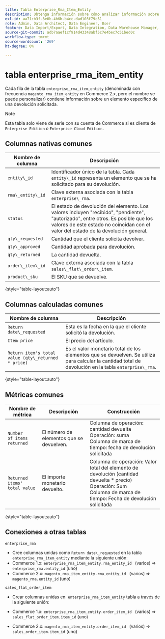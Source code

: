```yaml
---
title: Tabla Enterprise_Rma_Item_Entity
description: Obtenga información sobre cómo analizar información sobre un elemento específico de una devolución solicitada.
exl-id: aa71cb3f-3e0b-4b6b-b4cc-dad103f79c51
role: Admin, Data Architect, Data Engineer, User
feature: Data Import/Export, Data Integration, Data Warehouse Manager, Commerce Tables
source-git-commit: adb7aaef1cf914d43348abf5c7e4bec7c51bed0c
workflow-type: tm+mt
source-wordcount: '269'
ht-degree: 0%

---
```


# tabla enterprise_rma_item_entity

Cada fila de la tabla `enterprise_rma_item_entity` (denominada con frecuencia `magento_rma_item_entity` en Commerce 2.x, pero el nombre se puede personalizar) contiene información sobre un elemento específico de una devolución solicitada.

>[!NOTE]
>
>Esta tabla solo viene de serie con su cuenta de Commerce si es cliente de `Enterprise Edition` o `Enterprise Cloud Edition`.

## Columnas nativas comunes

| **Nombre de columna** | **Descripción** |
|---|---|
| `entity\_id` | Identificador único de la tabla. Cada `entity\_id` representa un elemento que se ha solicitado para su devolución. |
| `rma\_entity\_id` | Clave externa asociada con la tabla `enterprise\_rma`. |
| `status` | El estado de devolución del elemento. Los valores incluyen &quot;recibido&quot;, &quot;pendiente&quot;, &quot;autorizado&quot;, entre otros. Es posible que los valores de este estado no coincidan con el valor del estado de la devolución general. |
| `qty\_requested` | Cantidad que el cliente solicita devolver. |
| `qty\_approved` | Cantidad aprobada para devolución. |
| `qty\_returned` | La cantidad devuelta. |
| `order\_item\_id` | Clave externa asociada con la tabla `sales\_flat\_order\_item`. |
| `product\_sku` | El SKU que se devuelve. |

{style="table-layout:auto"}

## Columnas calculadas comunes

| **Nombre de columna** | **Descripción** |
|---|---|
| `Return date\_requested` | Esta es la fecha en la que el cliente solicitó la devolución. |
| `Item price` | El precio del artículo. |
| `Return item's total value (qty\_returned * price)` | Es el valor monetario total de los elementos que se devuelven. Se utiliza para calcular la cantidad total de devolución en la tabla `enterprise\_rma`. |

{style="table-layout:auto"}

## Métricas comunes

| **Nombre de métrica** | **Descripción** | **Construcción** |
|---|---|---|
| `Number of items returned` | El número de elementos que se devuelven. | Columna de operación: cantidad devuelta<br>Operación: suma<br>Columna de marca de tiempo: fecha de devolución solicitada |
| `Returned items' total value` | El importe monetario devuelto. | Columna de operación: Valor total del elemento de devolución (cantidad devuelta * precio)<br>Operación: Sum<br>Columna de marca de tiempo: Fecha de devolución solicitada |

{style="table-layout:auto"}

## Conexiones a otras tablas

`enterprise_rma`

* Cree columnas unidas como `Return date\_requested` en la tabla `enterprise_rma_item_entity` mediante la siguiente unión:
* Commerce 1.x: `enterprise_rma_item_entity.rma_entity_id ` (varios) => `enterprise_rma.entity_id` (uno)
* Commerce 2.x: `magento_rma_item_entity.rma_entity_id ` (varios) => `magento_rma.entity_id` (uno)

`sales_flat_order_item`

* Crear columnas unidas en  `enterprise_rma_item_entity` tabla a través de la siguiente unión:

* Commerce 1.x: `enterprise_rma_item_entity.order_item_id ` (varios) => `sales_flat_order_item.item_id` (uno)
* Commerce 2.x: `magento_rma_item_entity.order_item_id ` (varios) => `sales_order_item.item_id` (uno)
